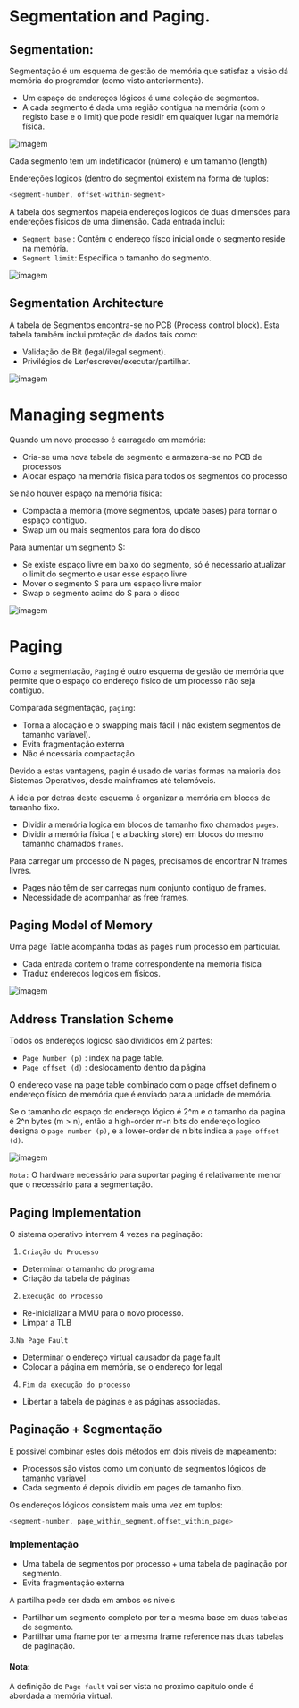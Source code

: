 # Segmentation and Paging.

## Segmentation:

Segmentação é um esquema de gestão de memória que satisfaz a visão dá memória do programdor (como visto anteriormente).

 - Um espaço de endereços lógicos é uma coleção de segmentos.
 - A cada segmento é dada uma região contigua na memória (com o registo base e o limit) que pode residir em qualquer lugar na memória física.

![imagem](https://user-images.githubusercontent.com/62023102/119264340-aa569e00-bbda-11eb-9c06-1c4bbe12740d.png)


Cada segmento tem um indetificador (número) e um tamanho (length)

Endereções logicos (dentro do segmento) existem na forma de tuplos:

```c 
<segment-number, offset-within-segment>
```

A tabela dos segmentos mapeia endereços logicos de duas dimensões para endereções fisicos de uma dimensão. Cada entrada inclui:
- `Segment base` : Contém o endereço físco inicial onde o segmento reside na memória.
- `Segment limit`: Especifica o tamanho do segmento.

![imagem](https://user-images.githubusercontent.com/62023102/119264521-78920700-bbdb-11eb-879f-8644794cd1eb.png)

## Segmentation Architecture

A tabela de Segmentos encontra-se no PCB (Process control block). Esta tabela também inclui proteção de dados tais como:
- Validação de Bit (legal/ilegal segment).
- Privilégios de Ler/escrever/executar/partilhar.

![imagem](https://user-images.githubusercontent.com/62023102/119266280-0a9d0e00-bbe2-11eb-8190-8d5231816d80.png)

# Managing segments

Quando um novo processo é carragado em memória:
- Cria-se uma nova tabela de segmento e armazena-se no PCB de processos
- Alocar espaço na memória fisica para todos os segmentos do processo

Se não houver espaço na memória física:
- Compacta a memória (move segmentos, update bases) para tornar o espaço contiguo.
- Swap um ou mais segmentos para fora do disco

Para aumentar um segmento S:
- Se existe espaço livre em baixo do segmento, só é necessario atualizar o limit do segmento e usar esse espaço livre
- Mover o segmento S para um espaço livre maior
- Swap o segmento acima do S para o disco

![imagem](https://user-images.githubusercontent.com/62023102/119266782-083bb380-bbe4-11eb-9586-3841fb1227fe.png)


# Paging

Como a segmentação, `Paging` é outro esquema de gestão de memória que permite que o espaço do endereço físico de um processo não seja contiguo.

Comparada segmentação, `paging`:
- Torna a alocação e o swapping mais fácil ( não existem segmentos de tamanho variavel).
- Evita fragmentação externa
- Não é ncessária compactação

Devido a estas vantagens, pagin é usado de varias formas na maioria dos Sistemas Operativos, desde mainframes até telemóveis.

A ideia por detras deste esquema é organizar a memória em blocos de tamanho fixo.
 - Dividir a memória logica em blocos de tamanho fixo chamados `pages`.
 - Dividir a memória física ( e a backing store) em blocos do mesmo tamanho chamados `frames`.

Para carregar um processo de N pages, precisamos de encontrar N frames livres.
- Pages não têm de ser carregas num conjunto contiguo de frames.
- Necessidade de acompanhar as free frames.

## Paging Model of Memory

Uma page Table acompanha todas as pages  num processo em particular.
 - Cada entrada contem o frame correspondente na memória física
 - Traduz endereços logicos em físicos.

![imagem](https://user-images.githubusercontent.com/62023102/119267304-de838c00-bbe5-11eb-9b86-43f198d5360b.png)

## Address Translation Scheme

Todos os endereços logicso são divididos em 2 partes:

- `Page Number (p)` : index na page table.
- `Page offset (d)` : deslocamento dentro da página

O endereço vase na page table combinado com o page offset definem o endereço físico de memória que é enviado para a unidade de memória.

Se o tamanho do espaço do endereço lógico é 2^m e o tamanho da pagina é 2^n bytes (m > n), então a high-order m-n bits do endereço logico designa o `page number (p)`, e a lower-order de n bits indica a `page offset (d)`.

![imagem](https://user-images.githubusercontent.com/62023102/119267697-a1b89480-bbe7-11eb-8837-46eb53d09c74.png)


`Nota:` O hardware necessário para suportar paging é relativamente menor que o necessário para a segmentação.

## Paging Implementation

O sistema operativo intervem 4 vezes na paginação:

1. `Criação do Processo`
 - Determinar o tamanho do programa
 - Criação da tabela de páginas

2. `Execução do Processo`
 - Re-inicializar a MMU para o novo processo.
 - Limpar a TLB

3.`Na Page Fault`
 - Determinar o endereço virtual causador da page fault
 - Colocar a página em memória, se o endereço for legal

4. `Fim da execução do processo`
 - Libertar a tabela de páginas e as páginas associadas.

## Paginação + Segmentação

É possivel combinar estes dois métodos em dois niveis de mapeamento:

- Processos são vistos como um conjunto de segmentos lógicos de tamanho variavel
- Cada segmento é depois dividio em pages de tamanho fixo.

Os endereços lógicos consistem mais uma vez em tuplos:

```c
<segment-number, page_within_segment,offset_within_page>
```

### Implementação 

- Uma tabela de segmentos por processo + uma tabela de paginação por segmento.
- Evita fragmentação externa

A partilha pode ser dada em ambos os niveis
 - Partilhar um segmento completo por ter a mesma base em duas tabelas de segmento.
 - Partilhar uma frame por ter a mesma frame reference nas duas tabelas de paginação.


#### Nota:
A definição de `Page fault` vai ser vista no proximo capítulo onde é abordada a memória virtual.
